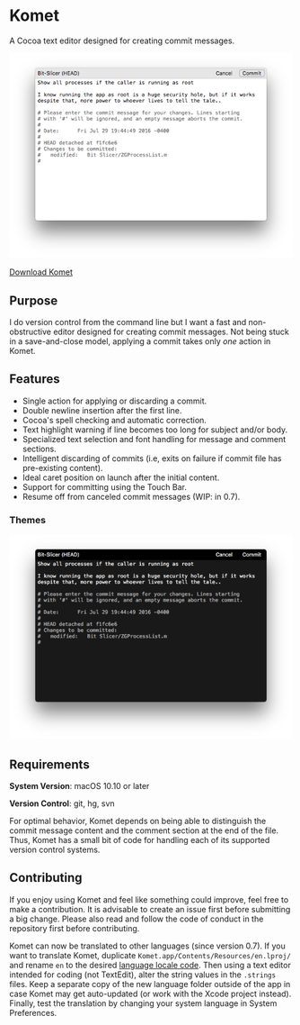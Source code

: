 # Komet

A Cocoa text editor designed for creating commit messages.

![Image of Komet](screenshots/light.png)

[Download Komet](https://zgcoder.net/software/komet/Komet.dmg)

## Purpose

I do version control from the command line but I want a fast and non-obstructive editor designed for creating commit messages. Not being stuck in a save-and-close model, applying a commit takes only *one* action in Komet.

## Features

* Single action for applying or discarding a commit.
* Double newline insertion after the first line.
* Cocoa's spell checking and automatic correction.
* Text highlight warning if line becomes too long for subject and/or body.
* Specialized text selection and font handling for message and comment sections.
* Intelligent discarding of commits (i.e, exits on failure if commit file has pre-existing content).
* Ideal caret position on launch after the initial content.
* Support for committing using the Touch Bar.
* Resume off from canceled commit messages (WIP: in 0.7).

### Themes

![Image of Komet](screenshots/dark.png)

## Requirements

**System Version**: macOS 10.10 or later

**Version Control**: git, hg, svn

For optimal behavior, Komet depends on being able to distinguish the commit message content and the comment section at the end of the file. Thus, Komet has a small bit of code for handling each of its supported version control systems.

## Contributing

If you enjoy using Komet and feel like something could improve, feel free to make a contribution. It is advisable to create an issue first before submitting a big change. Please also read and follow the code of conduct in the repository first before contributing.

Komet can now be translated to other languages (since version 0.7). If you want to translate Komet, duplicate `Komet.app/Contents/Resources/en.lproj/` and rename `en` to the desired [language locale code](https://www.science.co.il/language/Locale-codes.php). Then using a text editor intended for coding (not TextEdit), alter the string values in the `.strings` files. Keep a separate copy of the new language folder outside of the app in case Komet may get auto-updated (or work with the Xcode project instead). Finally, test the translation by changing your system language in System Preferences.